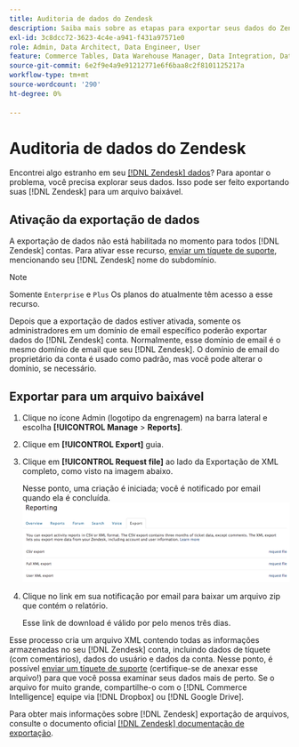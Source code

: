 ```yaml
---
title: Auditoria de dados do Zendesk
description: Saiba mais sobre as etapas para exportar seus dados do Zendesk.
exl-id: 3c8dcc72-3623-4c4e-a941-f431a97571e0
role: Admin, Data Architect, Data Engineer, User
feature: Commerce Tables, Data Warehouse Manager, Data Integration, Data Import/Export
source-git-commit: 6e2f9e4a9e91212771e6f6baa8c2f8101125217a
workflow-type: tm+mt
source-wordcount: '290'
ht-degree: 0%

---
```


# Auditoria de dados do Zendesk

Encontrei algo estranho em seu [[!DNL Zendesk] dados](../integrations/exp-zendesk-data.md)? Para apontar o problema, você precisa explorar seus dados. Isso pode ser feito exportando suas [!DNL Zendesk] para um arquivo baixável.

## Ativação da exportação de dados

A exportação de dados não está habilitada no momento para todos [!DNL Zendesk] contas. Para ativar esse recurso, [enviar um tíquete de suporte](https://experienceleague.adobe.com/docs/commerce-knowledge-base/kb/troubleshooting/miscellaneous/mbi-service-policies.html), mencionando seu [!DNL Zendesk] nome do subdomínio.

>[!NOTE]
>
>Somente `Enterprise` e `Plus` Os planos do atualmente têm acesso a esse recurso.

Depois que a exportação de dados estiver ativada, somente os administradores em um domínio de email específico poderão exportar dados do [!DNL Zendesk] conta. Normalmente, esse domínio de email é o mesmo domínio de email que seu [!DNL Zendesk]. O domínio de email do proprietário da conta é usado como padrão, mas você pode alterar o domínio, se necessário.

## Exportar para um arquivo baixável

1. Clique no ícone Admin (logotipo da engrenagem) na barra lateral e escolha **[!UICONTROL Manage** > **Reports]**.
1. Clique em **[!UICONTROL Export]** guia.
1. Clique em **[!UICONTROL Request file]** ao lado da Exportação de XML completo, como visto na imagem abaixo.

   Nesse ponto, uma criação é iniciada; você é notificado por email quando ela é concluída.
   ![reports_export_new.png](../../../assets/reports_export_new.png)

1. Clique no link em sua notificação por email para baixar um arquivo zip que contém o relatório.

   Esse link de download é válido por pelo menos três dias.

Esse processo cria um arquivo XML contendo todas as informações armazenadas no seu [!DNL Zendesk] conta, incluindo dados de tíquete (com comentários), dados do usuário e dados da conta. Nesse ponto, é possível [enviar um tíquete de suporte](https://experienceleague.adobe.com/docs/commerce-knowledge-base/kb/troubleshooting/miscellaneous/mbi-service-policies.html) (certifique-se de anexar esse arquivo!) para que você possa examinar seus dados mais de perto. Se o arquivo for muito grande, compartilhe-o com o [!DNL Commerce Intelligence] equipe via [!DNL Dropbox] ou [!DNL Google Drive].

Para obter mais informações sobre [!DNL Zendesk] exportação de arquivos, consulte o documento oficial [[!DNL Zendesk] documentação de exportação](https://support.zendesk.com/hc/en-us/articles/4408886165402-Exporting-data-to-a-JSON-CSV-or-XML-file).
